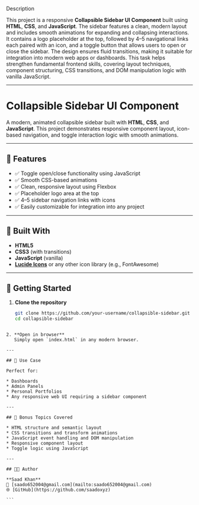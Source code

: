 Description

This project is a responsive **Collapsible Sidebar UI Component** built using **HTML**, **CSS**, and **JavaScript**. The sidebar features a clean, modern layout and includes smooth animations for expanding and collapsing interactions. It contains a logo placeholder at the top, followed by 4–5 navigational links each paired with an icon, and a toggle button that allows users to open or close the sidebar. The design ensures fluid transitions, making it suitable for integration into modern web apps or dashboards. This task helps strengthen fundamental frontend skills, covering layout techniques, component structuring, CSS transitions, and DOM manipulation logic with vanilla JavaScript.

---
# Collapsible Sidebar UI Component

A modern, animated collapsible sidebar built with **HTML**, **CSS**, and **JavaScript**. This project demonstrates responsive component layout, icon-based navigation, and toggle interaction logic with smooth animations.

---

## 🔧 Features

- ✅ Toggle open/close functionality using JavaScript
- ✅ Smooth CSS-based animations
- ✅ Clean, responsive layout using Flexbox
- ✅ Placeholder logo area at the top
- ✅ 4–5 sidebar navigation links with icons
- ✅ Easily customizable for integration into any project

---

## 🧰 Built With

- **HTML5**
- **CSS3** (with transitions)
- **JavaScript** (vanilla)
- **[Lucide Icons](https://lucide.dev)** or any other icon library (e.g., FontAwesome)

---

## 🚀 Getting Started

1. **Clone the repository**  
   ```bash
   git clone https://github.com/your-username/collapsible-sidebar.git
   cd collapsible-sidebar
````

2. **Open in browser**
   Simply open `index.html` in any modern browser.

---

## 🎯 Use Case

Perfect for:

* Dashboards
* Admin Panels
* Personal Portfolios
* Any responsive web UI requiring a sidebar component

---

## 🧪 Bonus Topics Covered

* HTML structure and semantic layout
* CSS transitions and transform animations
* JavaScript event handling and DOM manipulation
* Responsive component layout
* Toggle logic using JavaScript

---

## 👨‍💻 Author

**Saad Khan**
📧 [saado652004@gmail.com](mailto:saado652004@gmail.com)
🌐 [GitHub](https://github.com/saadoxyz)

```

